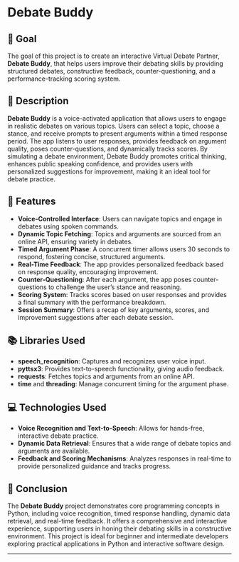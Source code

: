 # Debate Buddy

## 🎯 Goal
The goal of this project is to create an interactive Virtual Debate Partner, **Debate Buddy**, that helps users improve their debating skills by providing structured debates, constructive feedback, counter-questioning, and a performance-tracking scoring system.

## 🧾 Description
**Debate Buddy** is a voice-activated application that allows users to engage in realistic debates on various topics. Users can select a topic, choose a stance, and receive prompts to present arguments within a timed response period. The app listens to user responses, provides feedback on argument quality, poses counter-questions, and dynamically tracks scores. By simulating a debate environment, Debate Buddy promotes critical thinking, enhances public speaking confidence, and provides users with personalized suggestions for improvement, making it an ideal tool for debate practice.

## 🧮 Features
- **Voice-Controlled Interface**: Users can navigate topics and engage in debates using spoken commands.
- **Dynamic Topic Fetching**: Topics and arguments are sourced from an online API, ensuring variety in debates.
- **Timed Argument Phase**: A concurrent timer allows users 30 seconds to respond, fostering concise, structured arguments.
- **Real-Time Feedback**: The app provides personalized feedback based on response quality, encouraging improvement.
- **Counter-Questioning**: After each argument, the app poses counter-questions to challenge the user’s stance and reasoning.
- **Scoring System**: Tracks scores based on user responses and provides a final summary with the performance breakdown.
- **Session Summary**: Offers a recap of key arguments, scores, and improvement suggestions after each debate session.

## 📚 Libraries Used
- **speech_recognition**: Captures and recognizes user voice input.
- **pyttsx3**: Provides text-to-speech functionality, giving audio feedback.
- **requests**: Fetches topics and arguments from an online API.
- **time** and **threading**: Manage concurrent timing for the argument phase.

## 💻 Technologies Used
- **Voice Recognition and Text-to-Speech**: Allows for hands-free, interactive debate practice.
- **Dynamic Data Retrieval**: Ensures that a wide range of debate topics and arguments are available.
- **Feedback and Scoring Mechanisms**: Analyzes responses in real-time to provide personalized guidance and tracks progress.

## 📢 Conclusion
The **Debate Buddy** project demonstrates core programming concepts in Python, including voice recognition, timed response handling, dynamic data retrieval, and real-time feedback. It offers a comprehensive and interactive experience, supporting users in honing their debating skills in a constructive environment. This project is ideal for beginner and intermediate developers exploring practical applications in Python and interactive software design.

---
